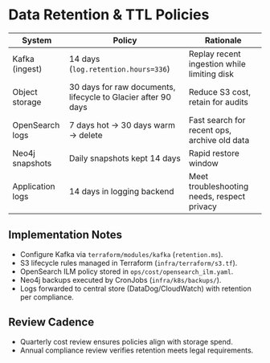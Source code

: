 # Data Retention & TTL Policies

| System              | Policy                                   | Rationale                                   |
|---------------------|------------------------------------------|---------------------------------------------|
| Kafka (ingest)      | 14 days (`log.retention.hours=336`)      | Replay recent ingestion while limiting disk |
| Object storage      | 30 days for raw documents, lifecycle to Glacier after 90 days | Reduce S3 cost, retain for audits          |
| OpenSearch logs     | 7 days hot → 30 days warm → delete       | Fast search for recent ops, archive old data|
| Neo4j snapshots     | Daily snapshots kept 14 days             | Rapid restore window                        |
| Application logs    | 14 days in logging backend               | Meet troubleshooting needs, respect privacy |

## Implementation Notes

- Configure Kafka via `terraform/modules/kafka` (`retention.ms`).
- S3 lifecycle rules managed in Terraform (`infra/terraform/s3.tf`).
- OpenSearch ILM policy stored in `ops/cost/opensearch_ilm.yaml`.
- Neo4j backups executed by CronJobs (`infra/k8s/backups/`).
- Logs forwarded to central store (DataDog/CloudWatch) with retention per compliance.

## Review Cadence

- Quarterly cost review ensures policies align with storage spend.
- Annual compliance review verifies retention meets legal requirements.
